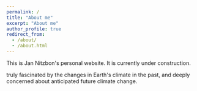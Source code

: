 ```yaml
---
permalink: /
title: "About me"
excerpt: "About me"
author_profile: true
redirect_from: 
  - /about/
  - /about.html
---
```


This is Jan Nitzbon's personal website. It is currently under construction.



truly fascinated by the changes in Earth's climate in the past, and deeply concerned about anticipated future climate change.